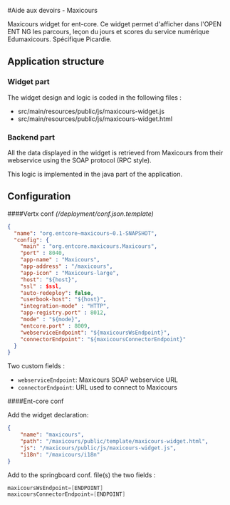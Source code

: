 #Aide aux devoirs - Maxicours

Maxicours widget for ent-core.
Ce widget permet d'afficher dans l'OPEN ENT NG les parcours, leçon du jours et scores du service numérique Edumaxicours.
Spécifique Picardie.

## Application structure

### Widget part

The widget design and logic is coded in the following files :
- src/main/resources/public/js/maxicours-widget.js
- src/main/resources/public/js/maxicours-widget.html

### Backend part

All the data displayed in the widget is retrieved from Maxicours from their webservice using the SOAP protocol (RPC style).

This logic is implemented in the java part of the application.

## Configuration

####Vertx conf *(/deployment/conf.json.template)*

```json
{
  "name": "org.entcore~maxicours~0.1-SNAPSHOT",
  "config": {
    "main" : "org.entcore.maxicours.Maxicours",
    "port" : 8040,
    "app-name" : "Maxicours",
    "app-address" : "/maxicours",
    "app-icon" : "Maxicours-large",
    "host": "${host}",
    "ssl" : $ssl,
    "auto-redeploy": false,
    "userbook-host": "${host}",
    "integration-mode" : "HTTP",
    "app-registry.port" : 8012,
    "mode" : "${mode}",
    "entcore.port" : 8009,
    "webserviceEndpoint": "${maxicoursWsEndpoint}",
    "connectorEndpoint": "${maxicoursConnectorEndpoint}"
  }
}
```
Two custom fields :
- `webserviceEndpoint`: Maxicours SOAP webservice URL
- `connectorEndpoint`: URL used to connect to Maxicours

####Ent-core conf

Add the widget declaration:

```json
{
    "name": "maxicours",
    "path": "/maxicours/public/template/maxicours-widget.html",
    "js": "/maxicours/public/js/maxicours-widget.js",
    "i18n": "/maxicours/i18n"
}
```

Add to the springboard conf. file(s) the two fields :

```groovy
maxicoursWsEndpoint=[ENDPOINT]
maxicoursConnectorEndpoint=[ENDPOINT]
```
